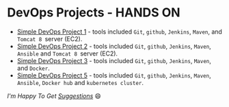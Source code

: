 # DevOps Projects - HANDS ON

- [Simple DevOps Project 1](./simple-devops-project-1) - tools included `Git`, `github`, `Jenkins`, `Maven`, and `Tomcat 8 `server (EC2).
- [Simple DevOps Project 2](./simple-devops-project-2) - tools included `Git`, `github`, `Jenkins`, `Maven`, `Ansible` and `Tomcat 8 `server (EC2).
- [Simple DevOps Project 3](./simple-devops-project-3) - tools included `Git`, `github`, `Jenkins`, `Maven`, and `Docker`.
- [Simple DevOps Project 5](./simple-devops-project-5) - tools included `Git`, `github`, `Jenkins`, `Maven`, `Ansible`, `Docker hub` and `kubernetes cluster`.


_I'm Happy To Get [Suggestions](https://forms.gle/TbfdXQ5H3a3oSTjo6)_ :smile:
